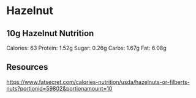 # Hazelnut

## 10g Hazelnut Nutrition

Calories: 63
Protein: 1.52g
Sugar: 0.26g
Carbs: 1.67g
Fat: 6.08g

## Resources
https://www.fatsecret.com/calories-nutrition/usda/hazelnuts-or-filberts-nuts?portionid=59802&portionamount=10